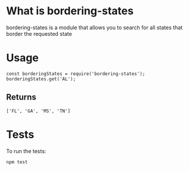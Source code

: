 # What is bordering-states
bordering-states is a module that allows you to search for all states that border the requested state

# Usage
```
const borderingStates = require('bordering-states');
borderingStates.get('AL');
```

## Returns
```
['FL', 'GA', 'MS', 'TN']
```

# Tests
To run the tests:
```
npm test
```
